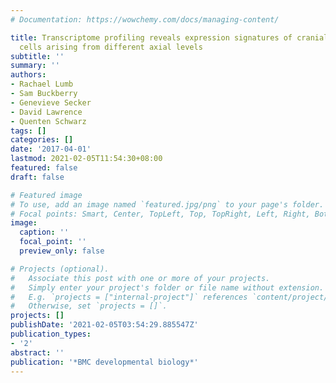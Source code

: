 ```yaml
---
# Documentation: https://wowchemy.com/docs/managing-content/

title: Transcriptome profiling reveals expression signatures of cranial neural crest
  cells arising from different axial levels
subtitle: ''
summary: ''
authors:
- Rachael Lumb
- Sam Buckberry
- Genevieve Secker
- David Lawrence
- Quenten Schwarz
tags: []
categories: []
date: '2017-04-01'
lastmod: 2021-02-05T11:54:30+08:00
featured: false
draft: false

# Featured image
# To use, add an image named `featured.jpg/png` to your page's folder.
# Focal points: Smart, Center, TopLeft, Top, TopRight, Left, Right, BottomLeft, Bottom, BottomRight.
image:
  caption: ''
  focal_point: ''
  preview_only: false

# Projects (optional).
#   Associate this post with one or more of your projects.
#   Simply enter your project's folder or file name without extension.
#   E.g. `projects = ["internal-project"]` references `content/project/deep-learning/index.md`.
#   Otherwise, set `projects = []`.
projects: []
publishDate: '2021-02-05T03:54:29.885547Z'
publication_types:
- '2'
abstract: ''
publication: '*BMC developmental biology*'
---
```

